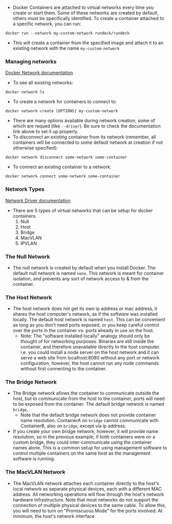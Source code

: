 - Docker Containers are attached to virtual networks every time you create or start them. Some of these networks are created by default, others must be specifically identified. To create a container attached to a specific network, you can run:
```shell
docker run --network my-custom-network rundeck/rundeck
```
- This will create a container from the specified image and attach it to an existing network with the name `my-custom-network`

### Managing networks
[Docker Network documentation](https://docs.docker.com/engine/reference/commandline/network/)
- To see all existing networks:
```shell
docker network ls
```
- To create a network for containers to connect to:
```shell
docker network create [OPTIONS] my-custom-network
```
- There are many options available during network creation, some of which are requed (like `--driver`). Be sure to check the documentation link above to set it up properly.
- To disconnect an existing container from its network (remember, all containers will be connected to some default network at creation if not otherwise specified):
```shell
docker network disconnect some-network some-container
```
- To connect an existing container to a network:
```shell
docker network connect some-network some-container
```

### Network Types
[Network Driver documentation](https://docs.docker.com/network/#network-drivers)
- There are 5 types of virtual networks that can be setup for docker containers.
	1. Null
	2. Host
	3. Bridge
	4. MacVLAN
	5. IPVLAN

### The Null Network
- The null network is created by default when you install Docker. The default null network is named `none`. This network is meant for container isolation, and prevents any sort of network access to & from the container.
### The Host Network
- The host network does not get its own ip address or mac address, it shares the host computer's network, as if the software was installed locally. The default host network is named `host`. This can be convenient as long as you don't need ports exposed, or you keep careful control over the ports in the container vs. ports already in use on the host.
	- Note: The "software installed locally" analogy should only be thought of for networking purposes. Binaries are still inside the container, and therefore unavailable directly to the host computer. i.e. you could install a node server on the host network and it can serve a web site from localhost:8080 without any port or network configuration, however, the host cannot run any node commands without first connecting to the container.
### The Bridge Network
- The Bridge network allows the container to communicate outside the host, but to communicate from the host to the container, ports will need to be exposed from the container. The default bridge network is named `bridge`.
	- Note that the default bridge network does not provide container name resolution. ContainerA on `bridge` cannot communicate with ContainerB, also on `bridge`, except via ip address.
- If you create your own bridge network, however, it will provide name resolution, so in the previous example, if both containers were on a custom bridge, they could inter-communicate using the container names alone. This is a common setup for using management software to control multiple containers on the same host as the management software is running.
### The MacVLAN Network
- The MacVLAN network attaches each container directly to the host's local network as separate physical devices, each with a different MAC address. All networking operations will flow through the host's network hardware infrastructure. Note that most networks do not support the connection of multiple physical devices to the same cable. To allow this, you will need to turn on "Promiscuous Mode" for the ports involved. At minimum, the host's network interface